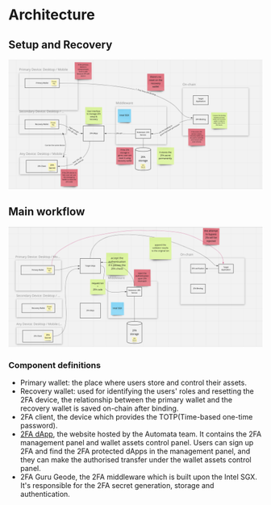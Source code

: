 # Architecture

## Setup and Recovery
![](../../assets/2fa/setup-recovery.png)

## Main workflow
![](../../assets/2fa/usage.png)

### Component definitions
* Primary wallet: the place where users store and control their assets.
* Recovery wallet: used for identifying the users' roles and resetting the 2FA device, the relationship between the primary wallet and the recovery wallet is saved on-chain after binding.
* 2FA client, the device which provides the TOTP(Time-based one-time password).
* [2FA dApp](), the website hosted by the Automata team. It contains the 2FA management panel and wallet assets control panel. Users can sign up 2FA and find the 2FA protected dApps in the management panel, and they can make the authorised transfer under the wallet assets control panel.
* 2FA Guru Geode, the 2FA middleware which is built upon the Intel SGX. It's responsible for the 2FA secret generation, storage and authentication.